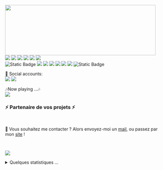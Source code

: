 <p>
  <img align="left" width="490" height="165" src="https://github-readme-stats.vercel.app/api?username=shakhbozpulatov&show_icons=true&hide_border=false&line_height=20&title_color=f69673&icon_color=1b93c9&show_owner=true"/>
  <p>
    <img src="https://img.shields.io/badge/-Visual%20Studio%20Code-23A9F2?style=flat-square&logo=Visual%20Studio%20Code&logoColor=white"/>
    <img src="https://img.shields.io/badge/-Github-181717?style=flat-square&logo=GitHub&logoColor=white"/>
    <img src="https://img.shields.io/badge/-Git-F44D27?style=flat-square&logo=Git&logoColor=white"/>
    <img src="https://img.shields.io/badge/-NPM-CB3837?style=flat-square&logo=NPM&logoColor=white"/>
    <img src="https://img.shields.io/badge/-MySQL-F29111?style=flat-square&logo=MySQL&logoColor=white"/>
    <img src="https://img.shields.io/badge/-Notion-000000?style=flat-square&logo=Notion&logoColor=white"/><br/>
    <img alt="Static Badge" src="https://img.shields.io/badge/-Javascript-F7DF1E?style=flat-square&logo=javascript&logoColor=000">
    <img src="https://img.shields.io/badge/-Node.js-339933?style=flat-square&logo=nodedotjs&logoColor=ffffff">
    <img src="https://img.shields.io/badge/-Vue.js-42B883?style=flat-square&logo=Vue.js&logoColor=white"/>
    <img src="https://img.shields.io/badge/-WebPack-1C78C0?style=flat-square&logo=WebPack&logoColor=white"/>
    <img src="https://img.shields.io/badge/-ESLint-4B32C3?style=flat-square&logo=ESLint&logoColor=white"/>
    <img src="https://img.shields.io/badge/-HTML5-E34F26?style=flat-square&logo=HTML5&logoColor=white"/>
    <img src="https://img.shields.io/badge/-CSS3-1572B6?style=flat-square&logo=CSS3&logoColor=white"/>
    <img alt="Static Badge" src="https://img.shields.io/badge/-Tailwindcss-fff?style=flat-square&logo=tailwindcss&logoColor=06B6D4">
  </p>
</p>
<p>
  📣 Social accounts:<br/>
  <a href="mailto:shakhbozpulatovdev@gmail.com"><img src="https://img.shields.io/badge/e‑mail-D14836.svg?style=for-the-badge&logo=GMail&logoColor=white"/></a>
  <a href="https://linkedin.com/in/shakhbozpulatov"><img src="https://img.shields.io/badge/linkedin-0077B5.svg?style=for-the-badge&logo=linkedin&logoColor=white"/></a>
</p>
<p>
  🎶Now playing ...🎶<br/>
  <a href="https://spotify-github-profile.vercel.app/api/view?uid=315vrmsft6gqbpgq4uchm2ktqg2a&redirect=true">
    <img src="https://spotify-github-profile.vercel.app/api/view?uid=315vrmsft6gqbpgq4uchm2ktqg2a&cover_image=true&theme=novatorem&show_offline=true&background_color=000000&interchange=false&bar_color=53b14f&bar_color_cover=false" />
  </a>
</p>

<h3>⚡️ Partenaire de vos projets ⚡️</h3><br/>

<p>
  🔗 Vous souhaitez me contacter ? Alors envoyez-moi un <a href="mailto:contact@daniels-roth-stan.fr?subject=[GitHub]%20🔥%20Prise%20de%20contact&body=Bonjour%20Stan%2C%0A%0AJe%20viens%20vers%20toi%20aujourd%27hui%20apr%C3%A8s%20avoir%20vu%20ton%20profil%20GitHub%20pour%20...">mail</a>, ou passez par mon <a href="https://daniels-roth-stan.fr">site</a> !
</p><br/>

![](./profile-3d-contrib/profile-green-animate.svg)

<details>
  <summary>Quelques statistiques ...</summary><br/>

<!--START_SECTION:waka-->
![Code Time](http://img.shields.io/badge/Code%20Time-821%20hrs%2040%20mins-blue)

![Profile Views](http://img.shields.io/badge/Profile%20Views-44-blue)

**🐱 My GitHub Data** 

> 📦 121.4 kB Used in GitHub's Storage 
 > 
> 🏆 302 Contributions in the Year 2023
 > 
> 🚫 Not Opted to Hire
 > 
> 📜 16 Public Repositories 
 > 
> 🔑 23 Private Repositories 
 > 
**I'm an Early 🐤** 

```text
🌞 Morning                96 commits          █████░░░░░░░░░░░░░░░░░░░░   19.01 % 
🌆 Daytime                171 commits         ████████░░░░░░░░░░░░░░░░░   33.86 % 
🌃 Evening                180 commits         █████████░░░░░░░░░░░░░░░░   35.64 % 
🌙 Night                  58 commits          ███░░░░░░░░░░░░░░░░░░░░░░   11.49 % 
```
📅 **I'm Most Productive on Monday** 

```text
Monday                   92 commits          █████░░░░░░░░░░░░░░░░░░░░   18.22 % 
Tuesday                  73 commits          ████░░░░░░░░░░░░░░░░░░░░░   14.46 % 
Wednesday                78 commits          ████░░░░░░░░░░░░░░░░░░░░░   15.45 % 
Thursday                 64 commits          ███░░░░░░░░░░░░░░░░░░░░░░   12.67 % 
Friday                   67 commits          ███░░░░░░░░░░░░░░░░░░░░░░   13.27 % 
Saturday                 68 commits          ███░░░░░░░░░░░░░░░░░░░░░░   13.47 % 
Sunday                   63 commits          ███░░░░░░░░░░░░░░░░░░░░░░   12.48 % 
```


📊 **This Week I Spent My Time On** 

```text
🕑︎ Time Zone: Asia/Tashkent

💬 Programming Languages: 
Vue.js                   18 hrs 19 mins      ████████████████░░░░░░░░░   62.80 % 
JavaScript               6 hrs 43 mins       ██████░░░░░░░░░░░░░░░░░░░   23.08 % 
ActionScript             1 hr 38 mins        █░░░░░░░░░░░░░░░░░░░░░░░░   05.61 % 
TSQL                     53 mins             █░░░░░░░░░░░░░░░░░░░░░░░░   03.05 % 
JSON                     25 mins             ░░░░░░░░░░░░░░░░░░░░░░░░░   01.47 % 

🔥 Editors: 
VS Code                  29 hrs 10 mins      █████████████████████████   100.00 % 

💻 Operating System: 
Windows                  29 hrs 10 mins      █████████████████████████   100.00 % 
```

**I Mostly Code in Vue** 

```text
Vue                      17 repos            ██████████░░░░░░░░░░░░░░░   39.53 % 
JavaScript               14 repos            ████████░░░░░░░░░░░░░░░░░   32.56 % 
TypeScript               5 repos             ███░░░░░░░░░░░░░░░░░░░░░░   11.63 % 
HTML                     4 repos             ██░░░░░░░░░░░░░░░░░░░░░░░   09.30 % 
SCSS                     2 repos             █░░░░░░░░░░░░░░░░░░░░░░░░   04.65 % 
```




 Last Updated on 13/09/2023 00:45:59 UTC
<!--END_SECTION:waka-->
</details>
